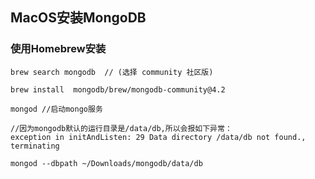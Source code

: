 ## MacOS安装MongoDB

### 使用Homebrew安装

    brew search mongodb  // (选择 community 社区版)

    brew install  mongodb/brew/mongodb-community@4.2
    
    mongod //启动mongo服务

    //因为mongodb默认的运行目录是/data/db,所以会报如下异常：
    exception in initAndListen: 29 Data directory /data/db not found., terminating

    mongod --dbpath ~/Downloads/mongodb/data/db

